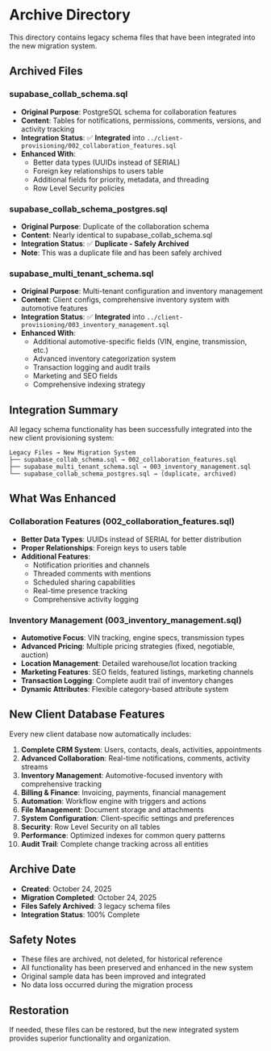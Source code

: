 # Archive Directory

This directory contains legacy schema files that have been integrated into the new migration system.

## Archived Files

### supabase_collab_schema.sql
- **Original Purpose**: PostgreSQL schema for collaboration features
- **Content**: Tables for notifications, permissions, comments, versions, and activity tracking
- **Integration Status**: ✅ **Integrated** into `../client-provisioning/002_collaboration_features.sql`
- **Enhanced With**: 
  - Better data types (UUIDs instead of SERIAL)
  - Foreign key relationships to users table
  - Additional fields for priority, metadata, and threading
  - Row Level Security policies

### supabase_collab_schema_postgres.sql
- **Original Purpose**: Duplicate of the collaboration schema
- **Content**: Nearly identical to supabase_collab_schema.sql
- **Integration Status**: ✅ **Duplicate - Safely Archived**
- **Note**: This was a duplicate file and has been safely archived

### supabase_multi_tenant_schema.sql
- **Original Purpose**: Multi-tenant configuration and inventory management
- **Content**: Client configs, comprehensive inventory system with automotive features
- **Integration Status**: ✅ **Integrated** into `../client-provisioning/003_inventory_management.sql`
- **Enhanced With**:
  - Additional automotive-specific fields (VIN, engine, transmission, etc.)
  - Advanced inventory categorization system
  - Transaction logging and audit trails
  - Marketing and SEO fields
  - Comprehensive indexing strategy

## Integration Summary

All legacy schema functionality has been successfully integrated into the new client provisioning system:

```
Legacy Files → New Migration System
├── supabase_collab_schema.sql → 002_collaboration_features.sql
├── supabase_multi_tenant_schema.sql → 003_inventory_management.sql
└── supabase_collab_schema_postgres.sql → (duplicate, archived)
```

## What Was Enhanced

### Collaboration Features (002_collaboration_features.sql)
- **Better Data Types**: UUIDs instead of SERIAL for better distribution
- **Proper Relationships**: Foreign keys to users table
- **Additional Features**: 
  - Notification priorities and channels
  - Threaded comments with mentions
  - Scheduled sharing capabilities
  - Real-time presence tracking
  - Comprehensive activity logging

### Inventory Management (003_inventory_management.sql)
- **Automotive Focus**: VIN tracking, engine specs, transmission types
- **Advanced Pricing**: Multiple pricing strategies (fixed, negotiable, auction)
- **Location Management**: Detailed warehouse/lot location tracking
- **Marketing Features**: SEO fields, featured listings, marketing channels
- **Transaction Logging**: Complete audit trail of inventory changes
- **Dynamic Attributes**: Flexible category-based attribute system

## New Client Database Features

Every new client database now automatically includes:

1. **Complete CRM System**: Users, contacts, deals, activities, appointments
2. **Advanced Collaboration**: Real-time notifications, comments, activity streams
3. **Inventory Management**: Automotive-focused inventory with comprehensive tracking
4. **Billing & Finance**: Invoicing, payments, financial management
5. **Automation**: Workflow engine with triggers and actions
6. **File Management**: Document storage and attachments
7. **System Configuration**: Client-specific settings and preferences
8. **Security**: Row Level Security on all tables
9. **Performance**: Optimized indexes for common query patterns
10. **Audit Trail**: Complete change tracking across all entities

## Archive Date
- **Created**: October 24, 2025
- **Migration Completed**: October 24, 2025
- **Files Safely Archived**: 3 legacy schema files
- **Integration Status**: 100% Complete

## Safety Notes
- These files are archived, not deleted, for historical reference
- All functionality has been preserved and enhanced in the new system
- Original sample data has been improved and integrated
- No data loss occurred during the migration process

## Restoration
If needed, these files can be restored, but the new integrated system provides superior functionality and organization.